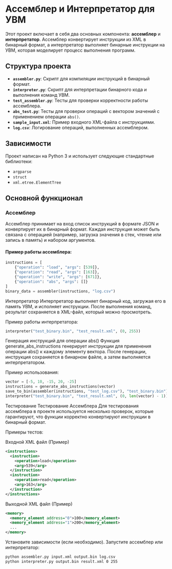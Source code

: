 # Ассемблер и Интерпретатор для УВМ

Этот проект включает в себя два основных компонента: **ассемблер** и **интерпретатор**. Ассемблер конвертирует инструкции из XML в бинарный формат, а интерпретатор выполняет бинарные инструкции на УВМ, которая моделирует процесс выполнения программ.

## Структура проекта

- **`assembler.py`**: Скрипт для компиляции инструкций в бинарный формат.
- **`interpreter.py`**: Скрипт для интерпретации бинарного кода и выполнения команд УВМ.
- **`test_assembler.py`**: Тесты для проверки корректности работы ассемблера.
- **`abs_test.py`**: Тесты для проверки операций с вектором значений с применением операции `abs()`.
- **`sample_input.xml`**: Пример входного XML-файла с инструкциями.
- **`log.csv`**: Логирование операций, выполненных ассемблером.

## Зависимости

Проект написан на Python 3 и использует следующие стандартные библиотеки:
- `argparse`
- `struct`
- `xml.etree.ElementTree`

## Основной функционал

### Ассемблер

Ассемблер принимает на вход список инструкций в формате JSON и конвертирует их в бинарный формат. Каждая инструкция может быть связана с операцией (например, загрузка значения в стек, чтение или запись в память) и набором аргументов.

#### Пример работы ассемблера:

```python
instructions = [
    {"operation": "load", "args": [539]},
    {"operation": "read", "args": [163]},
    {"operation": "write", "args": [671]},
    {"operation": "abs", "args": []}
]
binary_data = assembler(instructions, "log.csv")
```
Интерпретатор
Интерпретатор выполняет бинарный код, загружая его в память УВМ, и исполняет инструкции. После выполнения команд, результат сохраняется в XML-файл, который можно просмотреть.

Пример работы интерпретатора:
```python
interpreter("test_binary.bin", "test_result.xml", (0, 255))
```
Генерация инструкций для операции abs()
Функция generate_abs_instructions генерирует инструкции для применения операции abs() к каждому элементу вектора. После генерации, инструкция сохраняется в бинарном файле, а затем выполняется интерпретатором.

Пример использования:
```python
vector = [-5, 10, -15, 20, -25]
instructions = generate_abs_instructions(vector)
save_to_bin(assembler(instructions, "test_log.csv"), "test_binary.bin")
interpreter("test_binary.bin", "test_result.xml", (0, len(vector) - 1))
```
Тестирование
Тестирование Ассемблера
Для тестирования ассемблера в проекте используется несколько проверок, которые гарантируют, что функции корректно конвертируют инструкции в бинарный формат.

Примеры тестов:

Входной XML файл (Пример)
```xml
<instructions>
  <instruction>
    <operation>load</operation>
    <arg>539</arg>
  </instruction>
  <instruction>
    <operation>read</operation>
    <arg>163</arg>
  </instruction>
</instructions>
```
Выходной XML файл (Пример)
```xml
<memory>
  <memory_element address="0">100</memory_element>
  <memory_element address="1">200</memory_element>
  ...
</memory>
```

Установите зависимости (если необходимо).
Запустите ассемблер или интерпретатор:
```bash
python assembler.py input.xml output.bin log.csv
python interpreter.py output.bin result.xml 0 255
```